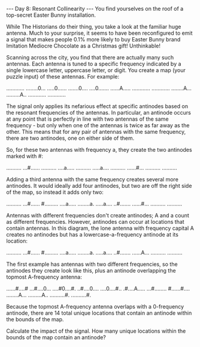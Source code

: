 
--- Day 8: Resonant Collinearity ---
You find yourselves on the roof of a top-secret Easter Bunny installation.


While The Historians do their thing, you take a look at the familiar huge antenna. Much to your surprise, it seems to have been reconfigured to emit a signal that makes people 0.1% more likely to buy Easter Bunny brand Imitation Mediocre Chocolate as a Christmas gift! Unthinkable!


Scanning across the city, you find that there are actually many such antennas. Each antenna is tuned to a specific frequency indicated by a single lowercase letter, uppercase letter, or digit. You create a map (your puzzle input) of these antennas. For example:


............
........0...
.....0......
.......0....
....0.......
......A.....
............
............
........A...
.........A..
............
............



The signal only applies its nefarious effect at specific antinodes based on the resonant frequencies of the antennas. In particular, an antinode occurs at any point that is perfectly in line with two antennas of the same frequency - but only when one of the antennas is twice as far away as the other. This means that for any pair of antennas with the same frequency, there are two antinodes, one on either side of them.


So, for these two antennas with frequency a, they create the two antinodes marked with #:


..........
...#......
..........
....a.....
..........
.....a....
..........
......#...
..........
..........



Adding a third antenna with the same frequency creates several more antinodes. It would ideally add four antinodes, but two are off the right side of the map, so instead it adds only two:


..........
...#......
#.........
....a.....
........a.
.....a....
..#.......
......#...
..........
..........



Antennas with different frequencies don't create antinodes; A and a count as different frequencies. However, antinodes can occur at locations that contain antennas. In this diagram, the lone antenna with frequency capital A creates no antinodes but has a lowercase-a-frequency antinode at its location:


..........
...#......
#.........
....a.....
........a.
.....a....
..#.......
......A...
..........
..........



The first example has antennas with two different frequencies, so the antinodes they create look like this, plus an antinode overlapping the topmost A-frequency antenna:


......#....#
...#....0...
....#0....#.
..#....0....
....0....#..
.#....A.....
...#........
#......#....
........A...
.........A..
..........#.
..........#.



Because the topmost A-frequency antenna overlaps with a 0-frequency antinode, there are 14 total unique locations that contain an antinode within the bounds of the map.


Calculate the impact of the signal. How many unique locations within the bounds of the map contain an antinode?

